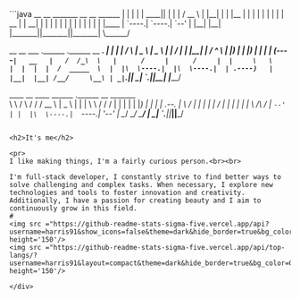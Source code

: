 
<div>
<div align="center">
<!--img src="https://readme-typing-svg.demolab.com?font=Fira+Code&weight=700&size=36&duration=2000&pause=1000&background=FFFFFF00&center=true&repeat=true&width=600&height=150&lines=%F0%9F%91%8B+Hi+there!+;+Welcom+to+'Harris+World'+%E2%9C%A8"/-->
</div>
```java
 __    __   _______  __       __        ______   
|  |  |  | |   ____||  |     |  |      /  __  \  
|  |__|  | |  |__   |  |     |  |     |  |  |  | 
|   __   | |   __|  |  |     |  |     |  |  |  | 
|  |  |  | |  |____ |  `----.|  `----.|  `--'  | 
|__|  |__| |_______||_______||_______| \______/  

 __    __       ___      .______      .______       __       _______.
|  |  |  |     /   \     |   _  \     |   _  \     |  |     /       |
|  |__|  |    /  ^  \    |  |_)  |    |  |_)  |    |  |    |   (----`
|   __   |   /  /_\  \   |      /     |      /     |  |     \   \    
|  |  |  |  /  _____  \  |  |\  \----.|  |\  \----.|  | .----)   |   
|__|  |__| /__/     \__\ | _| `._____|| _| `._____||__| |_______/    
                                                                     

____    __    ____   ______   .______       __       _______  
\   \  /  \  /   /  /  __  \  |   _  \     |  |     |       \ 
 \   \/    \/   /  |  |  |  | |  |_)  |    |  |     |  .--.  |
  \            /   |  |  |  | |      /     |  |     |  |  |  |
   \    /\    /    |  `--'  | |  |\  \----.|  `----.|  '--'  |
    \__/  \__/      \______/  | _| `._____||_______||_______/ 
```

<h2>It's me</h2>

<pr>
I like making things, I'm a fairly curious person.<br><br>

I'm full-stack developer, I constantly strive to find better ways to solve challenging and complex tasks. When necessary, I explore new technologies and tools to foster innovation and creativity. Additionally, I have a passion for creating beauty and I aim to continuously grow in this field.
#
<img src ="https://github-readme-stats-sigma-five.vercel.app/api?username=harris91&show_icons=false&theme=dark&hide_border=true&bg_color=0d1117" height='150'/>
<img src ="https://github-readme-stats-sigma-five.vercel.app/api/top-langs/?username=harris91&layout=compact&theme=dark&hide_border=true&bg_color=0d1117" height='150'/>

</div>

